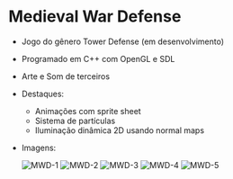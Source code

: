 # Medieval War Defense

* Jogo do gênero Tower Defense (em desenvolvimento)
* Programado em C++ com OpenGL e SDL
* Arte e Som de terceiros
* Destaques:
    * Animações com sprite sheet
    * Sistema de partículas
    * Iluminação dinâmica 2D usando normal maps
* Imagens:

  ![MWD-1](https://drive.google.com/uc?export=view&id=1idnzFh1d6I3YB6OlhO5JoAUzgkxQh5r8)
  ![MWD-2](https://drive.google.com/uc?export=view&id=10CeT0qCQ1iU0xSs3ygaJsL28ikCJu1d0)
  ![MWD-3](https://drive.google.com/uc?export=view&id=1PyCibeJBO4XVxoHBWLWANmduocrr14vU)
  ![MWD-4](https://drive.google.com/uc?export=view&id=1Anvo6FEhz8cekcmgCh4gIdLm7syopYir)
  ![MWD-5](https://drive.google.com/uc?export=view&id=10bYq78E2ZmydkhPEfIeGp8wvDD3rTMzT)
